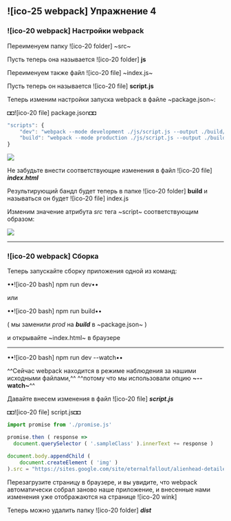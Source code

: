 ## ![ico-25 webpack] Упражнение 4

### ![ico-20 webpack] Настройки  webpack

Переименуем  папку ![ico-20 folder] ~src~

Пусть теперь она называется  ![ico-20 folder] **js**

Переименуем также файл ![ico-20 file] ~index.js~

Пусть теперь он называется ![ico-20 file] **script.js**

Теперь изменим настройки запуска webpack в файле  ~package.json~:

◘◘![ico-20 file] package.json◘◘

~~~js
"scripts": {
    "dev": "webpack --mode development ./js/script.js --output ./build/index.js --watch",
    "build": "webpack --mode production ./js/script.js --output ./build/index.js --watch"
}
~~~

![](https://lh4.googleusercontent.com/t3HMzsLvURk-jymxhIhITlzHUVfrkuS1UagnldLwLccys2iZH8rBOFWdLf16gh1UqinQ8gjibPgIlqkp5PvYtAaC0hBwA32nscUHScKfZGFdgiWJHwMOyP7NU70qhWGZF87lOjmc7TfY4L8)

Не забудьте внести соответствующие изменения в файл ![ico-20 file] **_index.html_**

Результирующий бандл будет теперь в папке ![ico-20 folder] **build**
и называться он будет ![ico-20 file] index.js

Изменим значение атрибута _src_ тега  ~script~ соответствующим образом:

![](https://lh4.googleusercontent.com/mzuMRK4yXEhLJ1AW0sBaSswsz35bNA9srOzeQQx0EjWI2xUK7zzeADS9SdFh7g2heeuuBAQLMQYNI4xvVuiVOak-GOMQ88SpmSYE4ERCcYvRtFxg8prqo1pOyl5vy-mDY__8weNvaQ-wXhw)

______________________________________________________________________

### ![ico-20 webpack] Сборка

Теперь запускайте сборку приложения одной из команд:

••![ico-20 bash] npm run dev••

или

••![ico-20 bash] npm run build••

( мы заменили _prod_ на **_build_** в  ~package.json~ )

и открывайте ~index.html~  в браузере
_______________________________________________________________________

••![ico-20 bash] npm run dev --watch••

^^Сейчас   webpack   находится в режиме наблюдения за нашими исходными файлами,^^
^^потому что мы использовали опцию **~--watch~**^^

Давайте внесем изменения в файл ![ico-20 file] **_script.js_**

◘◘![ico-20 file] script.js◘◘

~~~js
import promise from './promise.js'

promise.then ( response =>
  document.querySelector ( '.sampleClass' ).innerText += response )

document.body.appendChild (
    document.createElement ( 'img' )
).src = "https://sites.google.com/site/eternalfallout/alienhead-detailed.jpg"
~~~

Перезагрузите страницу в браузере, и вы увидите, 
что  webpack автоматически собрал заново наше приложение, 
и внесенные нами изменения уже отображаются на странице ![ico-20 wink]

Теперь можно удалить папку ![ico-20 folder] **_dist_**